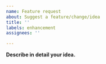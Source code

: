 ```yaml
---
name: Feature request
about: Suggest a feature/change/idea
title: ''
labels: enhancement
assignees: ''

---
```


**Describe in detail your idea.**
